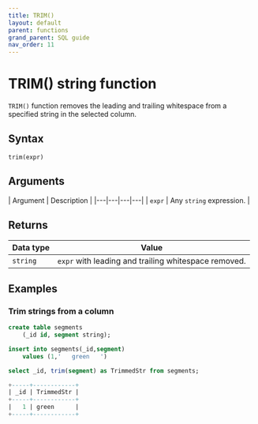 ```yaml
---
title: TRIM()
layout: default
parent: functions
grand_parent: SQL guide
nav_order: 11
---
```


# TRIM() string function

`TRIM()` function removes the leading and trailing whitespace from a specified string in the selected column.

## Syntax

```
trim(expr)
```

## Arguments

| Argument | Description |
|---|---|---|---|
| `expr` | Any `string` expression. |

## Returns

| Data type | Value |
|---|---|
| `string` | `expr` with leading and trailing whitespace removed. |

## Examples

### Trim strings from a column

```sql
create table segments
    (_id id, segment string);

insert into segments(_id,segment)
    values (1,'   green   ')

select _id, trim(segment) as TrimmedStr from segments;

+-----+------------+
| _id | TrimmedStr |
+-----+------------+
|   1 | green      |
+-----+------------+
```
